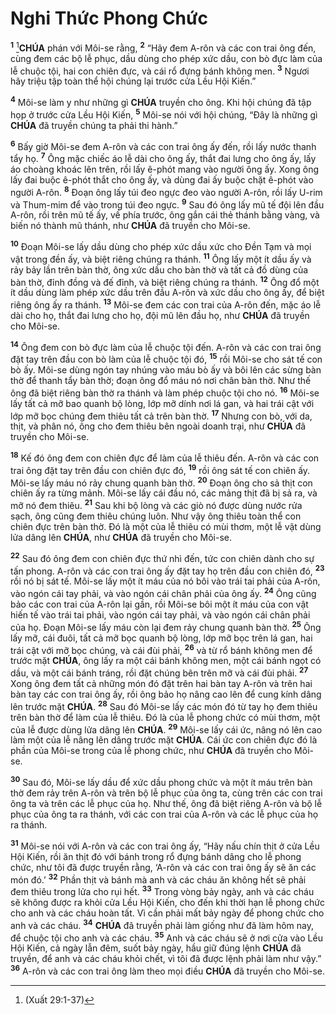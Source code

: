 # Nghi Thức Phong Chức
<sup><b>1</b></sup> [^1@-cadf91cb-e237-4f27-b17f-b073ae83459b]**CHÚA** phán với Môi-se rằng, <sup><b>2</b></sup> “Hãy đem A-rôn và các con trai ông đến, cùng đem các bộ lễ phục, dầu dùng cho phép xức dầu, con bò đực làm của lễ chuộc tội, hai con chiên đực, và cái rổ đựng bánh không men. <sup><b>3</b></sup> Ngươi hãy triệu tập toàn thể hội chúng lại trước cửa Lều Hội Kiến.”

<sup><b>4</b></sup> Môi-se làm y như những gì **CHÚA** truyền cho ông. Khi hội chúng đã tập họp ở trước cửa Lều Hội Kiến, <sup><b>5</b></sup> Môi-se nói với hội chúng, “Đây là những gì **CHÚA** đã truyền chúng ta phải thi hành.”

<sup><b>6</b></sup> Bấy giờ Môi-se đem A-rôn và các con trai ông ấy đến, rồi lấy nước thanh tẩy họ. <sup><b>7</b></sup> Ông mặc chiếc áo lễ dài cho ông ấy, thắt đai lưng cho ông ấy, lấy áo choàng khoác lên trên, rồi lấy ê-phót mang vào người ông ấy. Xong ông lấy đai buộc ê-phót thắt cho ông ấy, và dùng đai ấy buộc chặt ê-phót vào người A-rôn. <sup><b>8</b></sup> Đoạn ông lấy túi đeo ngực đeo vào người A-rôn, rồi lấy U-rim và Thum-mim để vào trong túi đeo ngực. <sup><b>9</b></sup> Sau đó ông lấy mũ tế đội lên đầu A-rôn, rồi trên mũ tế ấy, về phía trước, ông gắn cái thẻ thánh bằng vàng, và biến nó thành mũ thánh, như **CHÚA** đã truyền cho Môi-se.

<sup><b>10</b></sup> Đoạn Môi-se lấy dầu dùng cho phép xức dầu xức cho Đền Tạm và mọi vật trong đền ấy, và biệt riêng chúng ra thánh. <sup><b>11</b></sup> Ông lấy một ít dầu ấy và rảy bảy lần trên bàn thờ, ông xức dầu cho bàn thờ và tất cả đồ dùng của bàn thờ, đỉnh đồng và đế đỉnh, và biệt riêng chúng ra thánh. <sup><b>12</b></sup> Ông đổ một ít dầu dùng làm phép xức dầu trên đầu A-rôn và xức dầu cho ông ấy, để biệt riêng ông ấy ra thánh. <sup><b>13</b></sup> Môi-se đem các con trai của A-rôn đến, mặc áo lễ dài cho họ, thắt đai lưng cho họ, đội mũ lên đầu họ, như **CHÚA** đã truyền cho Môi-se.

<sup><b>14</b></sup> Ông đem con bò đực làm của lễ chuộc tội đến. A-rôn và các con trai ông đặt tay trên đầu con bò làm của lễ chuộc tội đó, <sup><b>15</b></sup> rồi Môi-se cho sát tế con bò ấy. Môi-se dùng ngón tay nhúng vào máu bò ấy và bôi lên các sừng bàn thờ để thanh tẩy bàn thờ; đoạn ông đổ máu nó nơi chân bàn thờ. Như thế ông đã biệt riêng bàn thờ ra thánh và làm phép chuộc tội cho nó. <sup><b>16</b></sup> Môi-se lấy tất cả mỡ bao quanh bộ lòng, lớp mỡ dính nơi lá gan, và hai trái cật với lớp mỡ bọc chúng đem thiêu tất cả trên bàn thờ. <sup><b>17</b></sup> Nhưng con bò, với da, thịt, và phân nó, ông cho đem thiêu bên ngoài doanh trại, như **CHÚA** đã truyền cho Môi-se.

<sup><b>18</b></sup> Kế đó ông đem con chiên đực để làm của lễ thiêu đến. A-rôn và các con trai ông đặt tay trên đầu con chiên đực đó, <sup><b>19</b></sup> rồi ông sát tế con chiên ấy. Môi-se lấy máu nó rảy chung quanh bàn thờ. <sup><b>20</b></sup> Đoạn ông cho sả thịt con chiên ấy ra từng mảnh. Môi-se lấy cái đầu nó, các mảng thịt đã bị sả ra, và mỡ nó đem thiêu. <sup><b>21</b></sup> Sau khi bộ lòng và các giò nó được dùng nước rửa sạch, ông cũng đem thiêu chúng luôn. Như vậy ông thiêu toàn thể con chiên đực trên bàn thờ. Đó là một của lễ thiêu có mùi thơm, một lễ vật dùng lửa dâng lên **CHÚA**, như **CHÚA** đã truyền cho Môi-se.

<sup><b>22</b></sup> Sau đó ông đem con chiên đực thứ nhì đến, tức con chiên dành cho sự tấn phong. A-rôn và các con trai ông ấy đặt tay họ trên đầu con chiên đó, <sup><b>23</b></sup> rồi nó bị sát tế. Môi-se lấy một ít máu của nó bôi vào trái tai phải của A-rôn, vào ngón cái tay phải, và vào ngón cái chân phải của ông ấy. <sup><b>24</b></sup> Ông cũng bảo các con trai của A-rôn lại gần, rồi Môi-se bôi một ít máu của con vật hiến tế vào trái tai phải, vào ngón cái tay phải, và vào ngón cái chân phải của họ. Đoạn Môi-se lấy máu còn lại đem rảy chung quanh bàn thờ. <sup><b>25</b></sup> Ông lấy mỡ, cái đuôi, tất cả mỡ bọc quanh bộ lòng, lớp mỡ bọc trên lá gan, hai trái cật với mỡ bọc chúng, và cái đùi phải, <sup><b>26</b></sup> và từ rổ bánh không men để trước mặt **CHÚA**, ông lấy ra một cái bánh không men, một cái bánh ngọt có dầu, và một cái bánh tráng, rồi đặt chúng bên trên mỡ và cái đùi phải. <sup><b>27</b></sup> Xong ông đem tất cả những món đó đặt trên hai bàn tay A-rôn và trên hai bàn tay các con trai ông ấy, rồi ông bảo họ nâng cao lên để cung kính dâng lên trước mặt **CHÚA**. <sup><b>28</b></sup> Sau đó Môi-se lấy các món đó từ tay họ đem thiêu trên bàn thờ để làm của lễ thiêu. Đó là của lễ phong chức có mùi thơm, một của lễ được dùng lửa dâng lên **CHÚA**. <sup><b>29</b></sup> Môi-se lấy cái ức, nâng nó lên cao làm một của lễ nâng lên dâng trước mặt **CHÚA**. Cái ức con chiên đực đó là phần của Môi-se trong của lễ phong chức, như **CHÚA** đã truyền cho Môi-se.

<sup><b>30</b></sup> Sau đó, Môi-se lấy dầu để xức dầu phong chức và một ít máu trên bàn thờ đem rảy trên A-rôn và trên bộ lễ phục của ông ta, cùng trên các con trai ông ta và trên các lễ phục của họ. Như thế, ông đã biệt riêng A-rôn và bộ lễ phục của ông ta ra thánh, với các con trai của A-rôn và các lễ phục của họ ra thánh.

<sup><b>31</b></sup> Môi-se nói với A-rôn và các con trai ông ấy, “Hãy nấu chín thịt ở cửa Lều Hội Kiến, rồi ăn thịt đó với bánh trong rổ đựng bánh dâng cho lễ phong chức, như tôi đã được truyền rằng, ‘A-rôn và các con trai ông ấy sẽ ăn các món đó.’ <sup><b>32</b></sup> Phần thịt và bánh mà anh và các cháu ăn không hết sẽ phải đem thiêu trong lửa cho rụi hết. <sup><b>33</b></sup> Trong vòng bảy ngày, anh và các cháu sẽ không được ra khỏi cửa Lều Hội Kiến, cho đến khi thời hạn lễ phong chức cho anh và các cháu hoàn tất. Vì cần phải mất bảy ngày để phong chức cho anh và các cháu. <sup><b>34</b></sup> **CHÚA** đã truyền phải làm giống như đã làm hôm nay, để chuộc tội cho anh và các cháu. <sup><b>35</b></sup> Anh và các cháu sẽ ở nơi cửa vào Lều Hội Kiến, cả ngày lẫn đêm, suốt bảy ngày, hầu giữ đúng lệnh **CHÚA** đã truyền, để anh và các cháu khỏi chết, vì tôi đã được lệnh phải làm như vậy.” <sup><b>36</b></sup> A-rôn và các con trai ông làm theo mọi điều **CHÚA** đã truyền cho Môi-se.

[^1@-cadf91cb-e237-4f27-b17f-b073ae83459b]: (Xuất 29:1-37)